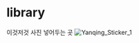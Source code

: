 # library
이것저것 사진 넣어두는 곳
![Yanqing_Sticker_1](https://github.com/myyonop/library/assets/133940916/058119be-e504-47e0-85e1-839f2fc74eb4)
